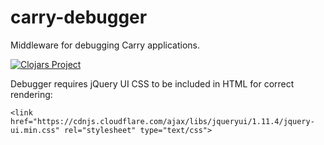 # carry-debugger

Middleware for debugging Carry applications.

[![Clojars Project](https://img.shields.io/clojars/v/carry-debugger.svg)](https://clojars.org/carry-debugger)

Debugger requires jQuery UI CSS to be included in HTML for correct rendering:

    <link href="https://cdnjs.cloudflare.com/ajax/libs/jqueryui/1.11.4/jquery-ui.min.css" rel="stylesheet" type="text/css">
